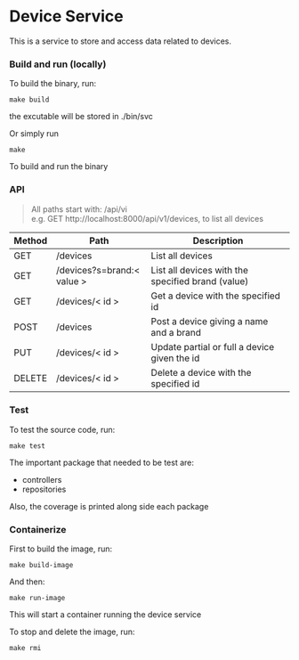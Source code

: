 # Device Service 

This is a service to store and access data related to devices.

### Build and run (locally)
To build the binary, run:
```ssh
make build
```
the excutable will be stored in ./bin/svc

Or simply run 
```ssh
make
```
To build and run the binary 

### API 
> All paths start with: /api/vi  
> e.g. GET http://localhost:8000/api/v1/devices, to list all devices

| Method | Path                     | Description                                       |
|--------|--------------------------|---------------------------------------------------|
| GET    | /devices                 | List all devices                                  |
| GET    | /devices?s=brand:< value > | List all devices with the specified brand (value) |
| GET    | /devices/< id >            | Get a device with the specified id                |
| POST   | /devices                 | Post a device giving a name and a brand           |
| PUT    | /devices/< id >            | Update partial or full a device given the id      |
| DELETE | /devices/< id >            | Delete a device with the specified id             |

### Test
To test the source code, run:   
```ssh
make test
```
The important package that needed to be test are:
- controllers
- repositories

Also, the coverage is printed along side each package

### Containerize
First to build the image, run:
```ssh
make build-image
```

And then:
```ssh
make run-image
```
This will start a container running the device service

To stop and delete the image, run:
```ssh
make rmi
```